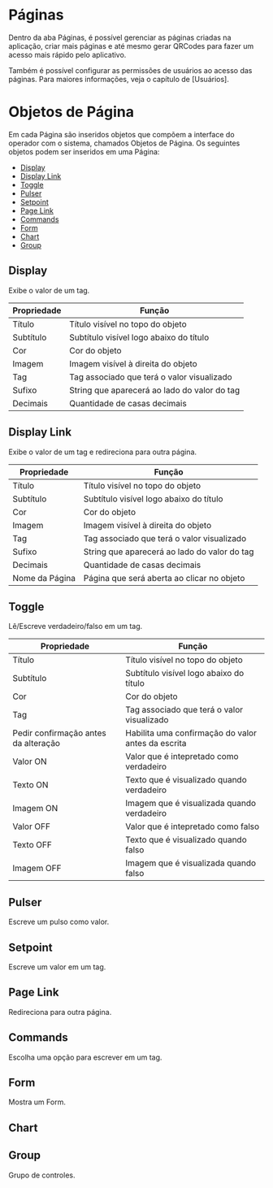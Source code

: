 # Páginas

Dentro da aba Páginas, é possível gerenciar as páginas criadas na aplicação, criar mais páginas e até mesmo gerar QRCodes para fazer um acesso mais rápido pelo aplicativo.

Também é possível configurar as permissões de usuários ao acesso das páginas. Para maiores informações, veja o capítulo de [Usuários].

# Objetos de Página

Em cada Página são inseridos objetos que compõem a interface do operador com o sistema, chamados Objetos de Página.
Os seguintes objetos podem ser inseridos em uma Página:
* [Display](#display)
* [Display Link](#display-link)
* [Toggle](#toggle)
* [Pulser](#pulser)
* [Setpoint](#setpoint)
* [Page Link](#page-link)
* [Commands](#commands)
* [Form](#form)
* [Chart](#chart)
* [Group](#group)

## Display
  Exibe o valor de um tag.
  
  
| Propriedade    | Função  |
| -------------   | ------------- |
| Título    | Título visível no topo do objeto|
| Subtítulo    | Subtítulo visível logo abaixo do título|
| Cor    | Cor do objeto|
| Imagem  | Imagem visível à direita do objeto|
| Tag  | Tag associado que terá o valor visualizado |
| Sufixo  | String que aparecerá ao lado do valor do tag |
| Decimais  | Quantidade de casas decimais |

## Display Link
  Exibe o valor de um tag e redireciona para outra página.
  
| Propriedade    | Função  |
| -------------   | ------------- |
| Título    | Título visível no topo do objeto|
| Subtítulo    | Subtítulo visível logo abaixo do título|
| Cor    | Cor do objeto|
| Imagem  | Imagem visível à direita do objeto|
| Tag  | Tag associado que terá o valor visualizado |
| Sufixo  | String que aparecerá ao lado do valor do tag |
| Decimais  | Quantidade de casas decimais |
| Nome da Página  | Página que será aberta ao clicar no objeto |

## Toggle
  Lê/Escreve verdadeiro/falso em um tag.
  
| Propriedade    | Função  |
| -------------   | ------------- |
| Título    | Título visível no topo do objeto|
| Subtítulo    | Subtítulo visível logo abaixo do título|
| Cor    | Cor do objeto|
| Tag  | Tag associado que terá o valor visualizado |
| Pedir confirmação antes da alteração  | Habilita uma confirmação do valor antes da escrita |
| Valor ON  | Valor que é intepretado como verdadeiro |
| Texto ON  | Texto que é visualizado quando verdadeiro |
| Imagem ON  | Imagem que é visualizada quando verdadeiro |
| Valor OFF  | Valor que é intepretado como falso |
| Texto OFF  | Texto que é visualizado quando falso |
| Imagem OFF  | Imagem que é visualizada quando falso |
  
## Pulser
  Escreve um pulso como valor.
  
## Setpoint
  Escreve um valor em um tag.
  
## Page Link
  Redireciona para outra página.
  
## Commands
  Escolha uma opção para escrever em um tag.
  
## Form
  Mostra um Form.
  
## Chart
  
## Group
  Grupo de controles.

